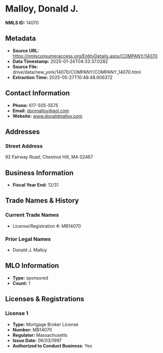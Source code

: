 # Malloy, Donald J.

**NMLS ID:** 14070

## Metadata
- **Source URL:** https://nmlsconsumeraccess.org/EntityDetails.aspx/COMPANY/14070
- **Data Timestamp:** 2025-01-24T04:33:37.028Z
- **Source File:** drive/data/new_york/14070/COMPANY/COMPANY_14070.html
- **Extraction Time:** 2025-05-27T10:48:48.606372

## Contact Information
- **Phone:** 617-505-5575
- **Email:** donmalloy@aol.com
- **Website:** www.donaldmalloy.com

## Addresses
### Street Address
92 Fairway Road; Chestnut Hill, MA 02467

## Business Information
- **Fiscal Year End:** 12/31

## Trade Names & History
### Current Trade Names
- License/Registration #: MB14070

### Prior Legal Names
- Donald J. Malloy

## MLO Information
- **Type:** sponsored
- **Count:** 1

## Licenses & Registrations

### License 1
- **Type:** Mortgage Broker License
- **Number:** MB14070
- **Regulator:** Massachusetts
- **Issue Date:** 06/03/1997
- **Authorized to Conduct Business:** Yes
